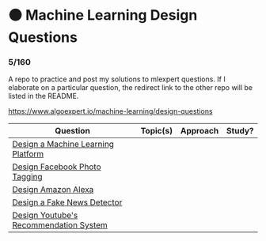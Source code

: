 # 🟠 Machine Learning Design Questions
### 5/160

A repo to practice and post my solutions to mlexpert questions. If I elaborate on a particular question, the redirect link to the other repo will be listed in the README. 

https://www.algoexpert.io/machine-learning/design-questions


| Question                                | Topic(s)             | Approach                 | Study?         |
| --------------------------------------- | :------------------: | :----------------------: | :------------: |
| [Design a Machine Learning Platform]() |      |     |    |
| [Design Facebook Photo Tagging]() |      |     |    |
| [Design Amazon Alexa]() |      |     |    |
| [Design a Fake News Detector]() |      |     |    |
| [Design Youtube's Recommendation System]() |      |     |    |
